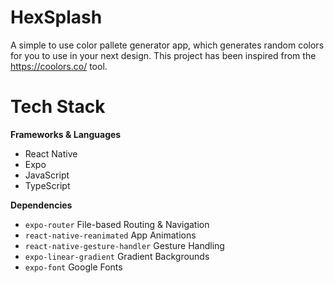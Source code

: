 ﻿# HexSplash

A simple to use color pallete generator app, which generates random colors for you to use in your next design. This project has been inspired from the https://coolors.co/ tool.

# Tech Stack

**Frameworks & Languages**

- React Native
- Expo
- JavaScript
- TypeScript

**Dependencies**

- `expo-router` File-based Routing & Navigation
- `react-native-reanimated` App Animations
- `react-native-gesture-handler` Gesture Handling
- `expo-linear-gradient` Gradient Backgrounds
- `expo-font` Google Fonts
